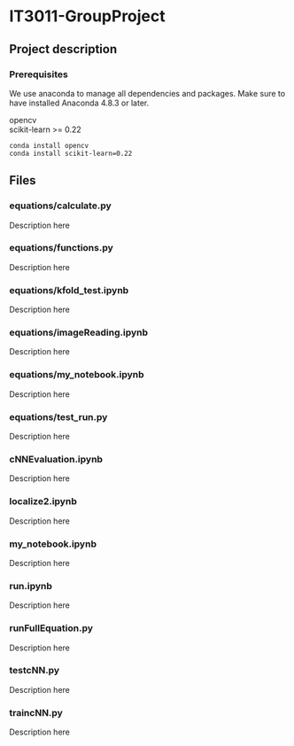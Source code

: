 # IT3011-GroupProject

## Project description


### Prerequisites
We use anaconda to manage all dependencies and packages.
Make sure to have installed Anaconda 4.8.3 or later.

opencv <br>
scikit-learn >= 0.22
```
conda install opencv
conda install scikit-learn=0.22
```






## Files
### equations/calculate.py
Description here

### equations/functions.py
Description here

### equations/kfold_test.ipynb
Description here

### equations/imageReading.ipynb
Description here

### equations/my_notebook.ipynb
Description here

### equations/test_run.py
Description here

### cNNEvaluation.ipynb
Description here

### localize2.ipynb
Description here

### my_notebook.ipynb
Description here

### run.ipynb
Description here

### runFullEquation.py
Description here

### testcNN.py
Description here

### traincNN.py
Description here



